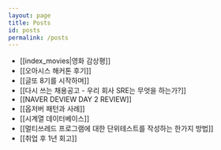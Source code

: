 ```yaml
---
layout: page
title: Posts
id: posts
permalink: /posts
---
```

- [[index_movies|영화 감상평]]
- [[오아시스 해커톤 후기]]
- [[글또 8기를 시작하며]]
- [[다시 쓰는 채용공고 - 우리 회사 SRE는 무엇을 하는가?]]
- [[NAVER DEVIEW DAY 2 REVIEW]]
- [[옵저버 패턴과 사례]]
- [[시계열 데이터베이스]]
- [[멀티쓰레드 프로그램에 대한 단위테스트를 작성하는 한가지 방법]]
- [[취업 후 1년 회고]]